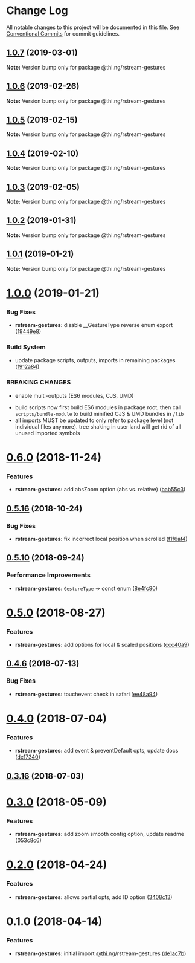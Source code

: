 # Change Log

All notable changes to this project will be documented in this file.
See [Conventional Commits](https://conventionalcommits.org) for commit guidelines.

## [1.0.7](https://github.com/thi-ng/umbrella/compare/@thi.ng/rstream-gestures@1.0.6...@thi.ng/rstream-gestures@1.0.7) (2019-03-01)

**Note:** Version bump only for package @thi.ng/rstream-gestures





## [1.0.6](https://github.com/thi-ng/umbrella/compare/@thi.ng/rstream-gestures@1.0.5...@thi.ng/rstream-gestures@1.0.6) (2019-02-26)

**Note:** Version bump only for package @thi.ng/rstream-gestures





## [1.0.5](https://github.com/thi-ng/umbrella/compare/@thi.ng/rstream-gestures@1.0.4...@thi.ng/rstream-gestures@1.0.5) (2019-02-15)

**Note:** Version bump only for package @thi.ng/rstream-gestures





## [1.0.4](https://github.com/thi-ng/umbrella/compare/@thi.ng/rstream-gestures@1.0.3...@thi.ng/rstream-gestures@1.0.4) (2019-02-10)

**Note:** Version bump only for package @thi.ng/rstream-gestures





## [1.0.3](https://github.com/thi-ng/umbrella/compare/@thi.ng/rstream-gestures@1.0.2...@thi.ng/rstream-gestures@1.0.3) (2019-02-05)

**Note:** Version bump only for package @thi.ng/rstream-gestures





## [1.0.2](https://github.com/thi-ng/umbrella/compare/@thi.ng/rstream-gestures@1.0.1...@thi.ng/rstream-gestures@1.0.2) (2019-01-31)

**Note:** Version bump only for package @thi.ng/rstream-gestures





## [1.0.1](https://github.com/thi-ng/umbrella/compare/@thi.ng/rstream-gestures@1.0.0...@thi.ng/rstream-gestures@1.0.1) (2019-01-21)

**Note:** Version bump only for package @thi.ng/rstream-gestures





# [1.0.0](https://github.com/thi-ng/umbrella/compare/@thi.ng/rstream-gestures@0.6.9...@thi.ng/rstream-gestures@1.0.0) (2019-01-21)


### Bug Fixes

* **rstream-gestures:** disable __GestureType reverse enum export ([19449e8](https://github.com/thi-ng/umbrella/commit/19449e8))


### Build System

* update package scripts, outputs, imports in remaining packages ([f912a84](https://github.com/thi-ng/umbrella/commit/f912a84))


### BREAKING CHANGES

* enable multi-outputs (ES6 modules, CJS, UMD)

- build scripts now first build ES6 modules in package root, then call
  `scripts/bundle-module` to build minified CJS & UMD bundles in `/lib`
- all imports MUST be updated to only refer to package level
  (not individual files anymore). tree shaking in user land will get rid of
  all unused imported symbols


# [0.6.0](https://github.com/thi-ng/umbrella/compare/@thi.ng/rstream-gestures@0.5.18...@thi.ng/rstream-gestures@0.6.0) (2018-11-24)


### Features

* **rstream-gestures:** add absZoom option (abs vs. relative) ([bab55c3](https://github.com/thi-ng/umbrella/commit/bab55c3))


## [0.5.16](https://github.com/thi-ng/umbrella/compare/@thi.ng/rstream-gestures@0.5.15...@thi.ng/rstream-gestures@0.5.16) (2018-10-24)


### Bug Fixes

* **rstream-gestures:** fix incorrect local position when scrolled ([f1f6af4](https://github.com/thi-ng/umbrella/commit/f1f6af4))


<a name="0.5.10"></a>
## [0.5.10](https://github.com/thi-ng/umbrella/compare/@thi.ng/rstream-gestures@0.5.9...@thi.ng/rstream-gestures@0.5.10) (2018-09-24)


### Performance Improvements

* **rstream-gestures:** `GestureType` => const enum ([8e4fc90](https://github.com/thi-ng/umbrella/commit/8e4fc90))


<a name="0.5.0"></a>
# [0.5.0](https://github.com/thi-ng/umbrella/compare/@thi.ng/rstream-gestures@0.4.18...@thi.ng/rstream-gestures@0.5.0) (2018-08-27)


### Features

* **rstream-gestures:** add options for local & scaled positions ([ccc40a9](https://github.com/thi-ng/umbrella/commit/ccc40a9))


<a name="0.4.6"></a>
## [0.4.6](https://github.com/thi-ng/umbrella/compare/@thi.ng/rstream-gestures@0.4.5...@thi.ng/rstream-gestures@0.4.6) (2018-07-13)


### Bug Fixes

* **rstream-gestures:** touchevent check in safari ([ee48a94](https://github.com/thi-ng/umbrella/commit/ee48a94))


<a name="0.4.0"></a>
# [0.4.0](https://github.com/thi-ng/umbrella/compare/@thi.ng/rstream-gestures@0.3.16...@thi.ng/rstream-gestures@0.4.0) (2018-07-04)


### Features

* **rstream-gestures:** add event & preventDefault opts, update docs ([de17340](https://github.com/thi-ng/umbrella/commit/de17340))




<a name="0.3.16"></a>
## [0.3.16](https://github.com/thi-ng/umbrella/compare/@thi.ng/rstream-gestures@0.3.15...@thi.ng/rstream-gestures@0.3.16) (2018-07-03)


<a name="0.3.0"></a>
# [0.3.0](https://github.com/thi-ng/umbrella/compare/@thi.ng/rstream-gestures@0.2.5...@thi.ng/rstream-gestures@0.3.0) (2018-05-09)


### Features

* **rstream-gestures:** add zoom smooth config option, update readme ([053c8c6](https://github.com/thi-ng/umbrella/commit/053c8c6))


<a name="0.2.0"></a>
# [0.2.0](https://github.com/thi-ng/umbrella/compare/@thi.ng/rstream-gestures@0.1.9...@thi.ng/rstream-gestures@0.2.0) (2018-04-24)


### Features

* **rstream-gestures:** allows partial opts, add ID option ([3408c13](https://github.com/thi-ng/umbrella/commit/3408c13))


<a name="0.1.0"></a>
# 0.1.0 (2018-04-14)


### Features

* **rstream-gestures:** initial import [@thi](https://github.com/thi).ng/rstream-gestures ([de1ac7b](https://github.com/thi-ng/umbrella/commit/de1ac7b))
